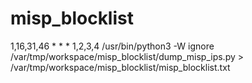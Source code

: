 # misp_blocklist
1,16,31,46 * * * 1,2,3,4 /usr/bin/python3 -W ignore /var/tmp/workspace/misp_blocklist/dump_misp_ips.py > /var/tmp/workspace/misp_blocklist/misp_blocklist.txt
